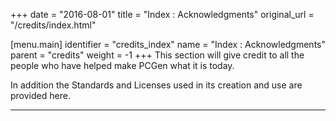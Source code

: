 +++
date = "2016-08-01"
title = "Index : Acknowledgments"
original_url = "/credits/index.html"

[menu.main]
    identifier = "credits_index"
    name = "Index : Acknowledgments"
    parent = "credits"
        weight = -1
+++
This section will give credit to all the people who have helped make
PCGen what it is today.

In addition the Standards and Licenses used in its creation and use are
provided here.

------------------------------------------------------------------------



